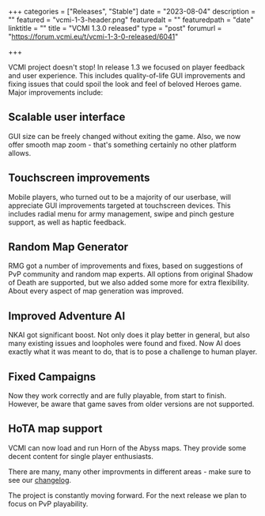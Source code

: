 +++
categories = ["Releases", "Stable"]
date = "2023-08-04"
description = ""
featured = "vcmi-1-3-header.png"
featuredalt = ""
featuredpath = "date"
linktitle = ""
title = "VCMI 1.3.0 released"
type = "post"
forumurl = "https://forum.vcmi.eu/t/vcmi-1-3-0-released/6041"

+++

VCMI project doesn't stop! In release 1.3 we focused on player feedback and user experience. This includes quality-of-life GUI improvements and fixing issues that could spoil the look and feel of beloved Heroes game. Major improvements include:

## Scalable user interface
GUI size can be freely changed without exiting the game. Also, we now offer smooth map zoom - that's something certainly no other platform allows.

## Touchscreen improvements
Mobile players, who turned out to be a majority of our userbase, will appreciate GUI improvements targeted at touchscreen devices. This includes radial menu for army management, swipe and pinch gesture support, as well as haptic feedback.

## Random Map Generator
RMG got a number of improvements and fixes, based on suggestions of PvP community and random map experts. All options from original Shadow of Death are supported, but we also added some more for extra flexibility. About every aspect of map generation was improved.

## Improved Adventure AI
NKAI got significant boost. Not only does it play better in general, but also many existing issues and loopholes were found and fixed. Now AI does exactly what it was meant to do, that is to pose a challenge to human player.

## Fixed Campaigns
Now they work correctly and are fully playable, from start to finish. However, be aware that game saves from older versions are not supported.

## HoTA map support
VCMI can now load and run Horn of the Abyss maps. They provide some decent content for single player enthusiasts.

There are many, many other improvments in different areas - make sure to see our [changelog](https://github.com/vcmi/vcmi/blob/master/ChangeLog.md).

The project is constantly moving forward. For the next release we plan to focus on PvP playability.